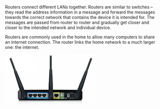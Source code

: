 Routers connect different LANs together.
Routers are similar to switches – they read the address information in a message and
forward the messages towards the correct network that contains the device it is intended for.
The messages are passed from router to router and gradually get closer and closer to the intended network and individual device.


Routers are commonly used in the home to allow many computers to share an internet connection. The router links the home network to a much larger one: the internet.

![](.guides/img/router.png)